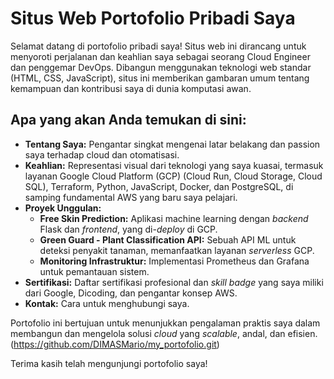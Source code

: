 # Situs Web Portofolio Pribadi Saya

Selamat datang di portofolio pribadi saya! Situs web ini dirancang untuk menyoroti perjalanan dan keahlian saya sebagai seorang Cloud Engineer dan penggemar DevOps. Dibangun menggunakan teknologi web standar (HTML, CSS, JavaScript), situs ini memberikan gambaran umum tentang kemampuan dan kontribusi saya di dunia komputasi awan.

## Apa yang akan Anda temukan di sini:

* **Tentang Saya:** Pengantar singkat mengenai latar belakang dan passion saya terhadap cloud dan otomatisasi.
* **Keahlian:** Representasi visual dari teknologi yang saya kuasai, termasuk layanan Google Cloud Platform (GCP) (Cloud Run, Cloud Storage, Cloud SQL), Terraform, Python, JavaScript, Docker, dan PostgreSQL, di samping fundamental AWS yang baru saya pelajari.
* **Proyek Unggulan:**
    * **Free Skin Prediction:** Aplikasi machine learning dengan *backend* Flask dan *frontend*, yang di-*deploy* di GCP.
    * **Green Guard - Plant Classification API:** Sebuah API ML untuk deteksi penyakit tanaman, memanfaatkan layanan *serverless* GCP.
    * **Monitoring Infrastruktur:** Implementasi Prometheus dan Grafana untuk pemantauan sistem.
* **Sertifikasi:** Daftar sertifikasi profesional dan *skill badge* yang saya miliki dari Google, Dicoding, dan pengantar konsep AWS.
* **Kontak:** Cara untuk menghubungi saya.

Portofolio ini bertujuan untuk menunjukkan pengalaman praktis saya dalam membangun dan mengelola solusi *cloud* yang *scalable*, andal, dan efisien.
(https://github.com/DIMASMario/my_portofolio.git)
    

Terima kasih telah mengunjungi portofolio saya!
